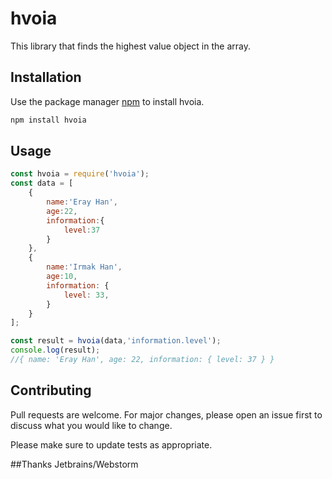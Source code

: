 # hvoia

This library that finds the highest value object in the array.

## Installation

Use the package manager [npm](https://nodejs.org/en/) to install hvoia.

```bash
npm install hvoia
```

## Usage

```javascript
const hvoia = require('hvoia');
const data = [
    {
        name:'Eray Han',
        age:22,
        information:{
            level:37
        }
    },
    {
        name:'Irmak Han',
        age:10,
        information: {
            level: 33,
        }
    }
];

const result = hvoia(data,'information.level');
console.log(result); 
//{ name: 'Eray Han', age: 22, information: { level: 37 } }
```

## Contributing
Pull requests are welcome. For major changes, please open an issue first to discuss what you would like to change.

Please make sure to update tests as appropriate.

##Thanks
Jetbrains/Webstorm
